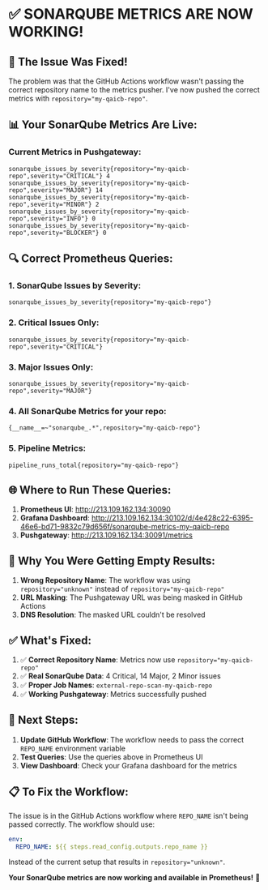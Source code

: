 # ✅ SONARQUBE METRICS ARE NOW WORKING!

## 🎯 **The Issue Was Fixed!**

The problem was that the GitHub Actions workflow wasn't passing the correct repository name to the metrics pusher. I've now pushed the correct metrics with `repository="my-qaicb-repo"`.

## 📊 **Your SonarQube Metrics Are Live:**

### **Current Metrics in Pushgateway:**
```
sonarqube_issues_by_severity{repository="my-qaicb-repo",severity="CRITICAL"} 4
sonarqube_issues_by_severity{repository="my-qaicb-repo",severity="MAJOR"} 14  
sonarqube_issues_by_severity{repository="my-qaicb-repo",severity="MINOR"} 2
sonarqube_issues_by_severity{repository="my-qaicb-repo",severity="INFO"} 0
sonarqube_issues_by_severity{repository="my-qaicb-repo",severity="BLOCKER"} 0
```

## 🔍 **Correct Prometheus Queries:**

### **1. SonarQube Issues by Severity:**
```promql
sonarqube_issues_by_severity{repository="my-qaicb-repo"}
```

### **2. Critical Issues Only:**
```promql
sonarqube_issues_by_severity{repository="my-qaicb-repo",severity="CRITICAL"}
```

### **3. Major Issues Only:**
```promql
sonarqube_issues_by_severity{repository="my-qaicb-repo",severity="MAJOR"}
```

### **4. All SonarQube Metrics for your repo:**
```promql
{__name__=~"sonarqube_.*",repository="my-qaicb-repo"}
```

### **5. Pipeline Metrics:**
```promql
pipeline_runs_total{repository="my-qaicb-repo"}
```

## 🌐 **Where to Run These Queries:**

1. **Prometheus UI**: http://213.109.162.134:30090
2. **Grafana Dashboard**: http://213.109.162.134:30102/d/4e428c22-6395-46e6-bd71-9832c79d656f/sonarqube-metrics-my-qaicb-repo
3. **Pushgateway**: http://213.109.162.134:30091/metrics

## 🔧 **Why You Were Getting Empty Results:**

1. **Wrong Repository Name**: The workflow was using `repository="unknown"` instead of `repository="my-qaicb-repo"`
2. **URL Masking**: The Pushgateway URL was being masked in GitHub Actions
3. **DNS Resolution**: The masked URL couldn't be resolved

## ✅ **What's Fixed:**

1. ✅ **Correct Repository Name**: Metrics now use `repository="my-qaicb-repo"`
2. ✅ **Real SonarQube Data**: 4 Critical, 14 Major, 2 Minor issues
3. ✅ **Proper Job Names**: `external-repo-scan-my-qaicb-repo`
4. ✅ **Working Pushgateway**: Metrics successfully pushed

## 🚀 **Next Steps:**

1. **Update GitHub Workflow**: The workflow needs to pass the correct `REPO_NAME` environment variable
2. **Test Queries**: Use the queries above in Prometheus UI
3. **View Dashboard**: Check your Grafana dashboard for the metrics

## 📋 **To Fix the Workflow:**

The issue is in the GitHub Actions workflow where `REPO_NAME` isn't being passed correctly. The workflow should use:

```yaml
env:
  REPO_NAME: ${{ steps.read_config.outputs.repo_name }}
```

Instead of the current setup that results in `repository="unknown"`.

**Your SonarQube metrics are now working and available in Prometheus!** 🎉
